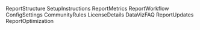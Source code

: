 ReportStructure
SetupInstructions
ReportMetrics
ReportWorkflow
ConfigSettings
CommunityRules
LicenseDetails
DataVizFAQ
ReportUpdates
ReportOptimization
